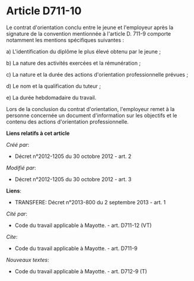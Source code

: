 # Article D711-10

Le contrat d'orientation conclu entre le jeune et l'employeur après la signature de la convention mentionnée à l'article D.
711-9 comporte notamment les mentions spécifiques suivantes : 

a) L'identification du diplôme le plus élevé obtenu par le jeune ; 

b) La nature des activités exercées et la rémunération ; 

c) La nature et la durée des actions d'orientation professionnelle prévues ; 

d) Le nom et la qualification du tuteur ; 

e) La durée hebdomadaire du travail. 

Lors de la conclusion du contrat d'orientation, l'employeur remet à la personne concernée un document d'information sur les
objectifs et le contenu des actions d'orientation professionnelle.

**Liens relatifs à cet article**

_Créé par_:

  - Décret n°2012-1205 du 30 octobre 2012 - art. 2

_Modifié par_:

  - Décret n°2012-1205 du 30 octobre 2012 - art. 3

**Liens**:

  - TRANSFERE: Décret n°2013-800 du 2 septembre 2013 - art. 1

_Cité par_:

  - Code du travail applicable à Mayotte. - art. D711-12 (VT)

_Cite_:

  - Code du travail applicable à Mayotte. - art. D711-9

_Nouveaux textes_:

  - Code du travail applicable à Mayotte. - art. D712-9 (T)
